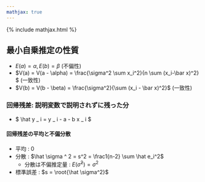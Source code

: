 ```yaml
---
mathjax: true
---
```


{% include mathjax.html %}

## 最小自乗推定の性質
* $E(a) = \alpha, E(b) = \beta$ (不偏性)
* $V(a) = V(a - \alpha) = \frac{\sigma^2 \sum x_i^2}{n \sum (x_i-\bar x)^2} $ (一致性)
* $V(b) = V(b - \beta) = \frac{\sigma^2}{\sum (x_i - \bar x)^2}$ (一致性)

### 回帰残差: 説明変数で説明されずに残った分
* $ \hat y _ i = y _ i - a - b x _ i $

#### 回帰残差の平均と不偏分散
* 平均 : 0
* 分散 : $\hat \sigma ^ 2 = s^2 = \frac1{n-2} \sum \hat e_i^2$
  * 分散は不偏推定量 : $E(\hat \sigma^2) = \sigma^2$
* 標準誤差 : $s = \root{\hat \sigma^2}$
